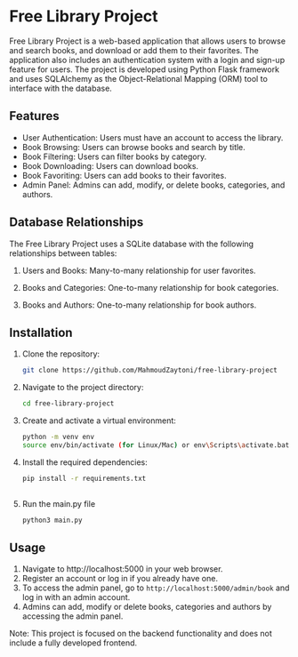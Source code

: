 # Free Library Project

Free Library Project is a web-based application that allows users to browse and search books, and download or add them to their favorites. The application also includes an authentication system with a login and sign-up feature for users. The project is developed using Python Flask framework and uses SQLAlchemy as the Object-Relational Mapping (ORM) tool to interface with the database.

## Features

- User Authentication: Users must have an account to access the library.
- Book Browsing: Users can browse books and search by title.
- Book Filtering: Users can filter books by category.
- Book Downloading: Users can download books.
- Book Favoriting: Users can add books to their favorites.
- Admin Panel: Admins can add, modify, or delete books, categories, and authors.

## Database Relationships

The Free Library Project uses a SQLite database with the following relationships between tables:

1. Users and Books: Many-to-many relationship for user favorites.

2. Books and Categories: One-to-many relationship for book categories.

3. Books and Authors: One-to-many relationship for book authors.

## Installation

1. Clone the repository:

   ```bash
   git clone https://github.com/MahmoudZaytoni/free-library-project

2. Navigate to the project directory:
   ```bash 
   cd free-library-project

3. Create and activate a virtual environment:

   ```bash
   python -m venv env
   source env/bin/activate (for Linux/Mac) or env\Scripts\activate.bat (for Windows)

4. Install the required dependencies:
  
   ```bash
   pip install -r requirements.txt
  
5. Run the main.py file

   ```bash
   python3 main.py

## Usage

1. Navigate to http://localhost:5000 in your web browser.
2. Register an account or log in if you already have one.
3. To access the admin panel, go to `http://localhost:5000/admin/book` and log in with an admin account.
4. Admins can add, modify or delete books, categories and authors by accessing the admin panel.

Note: This project is focused on the backend functionality and does not include a fully developed frontend.